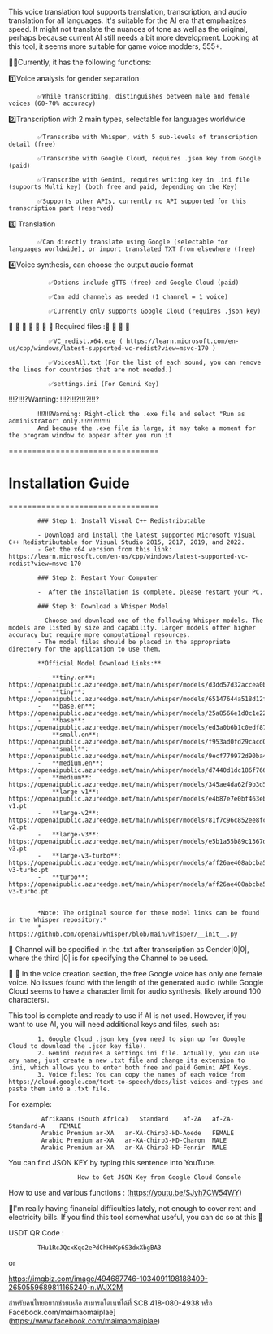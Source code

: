 This voice translation tool supports translation, transcription, and audio translation for all languages. It's suitable for the AI era that emphasizes speed. It might not translate the nuances of tone as well as the original, perhaps because current AI still needs a bit more development. Looking at this tool, it seems more suitable for game voice modders, 555+.

🚴‍♂️Currently, it has the following functions:

1️⃣Voice analysis for gender separation

            ✅While transcribing, distinguishes between male and female voices (60-70% accuracy)

2️⃣Transcription with 2 main types, selectable for languages worldwide

            ✅Transcribe with Whisper, with 5 sub-levels of transcription detail (free)
            
            ✅Transcribe with Google Cloud, requires .json key from Google (paid)
            
            ✅Transcribe with Gemini, requires writing key in .ini file (supports Multi key) (both free and paid, depending on the Key)
            
            ✅Supports other APIs, currently no API supported for this transcription part (reserved)

3️⃣ Translation

            ✅Can directly translate using Google (selectable for languages worldwide), or import translated TXT from elsewhere (free)

4️⃣Voice synthesis, can choose the output audio format

               ✅Options include gTTS (free) and Google Cloud (paid)

               ✅Can add channels as needed (1 channel = 1 voice)

               ✅Currently only supports Google Cloud (requires .json key)
               
📌 📌 📌 📌 📌 📌 📌 Required files :📌 📌 📌 📌

               ✅VC_redist.x64.exe ( https://learn.microsoft.com/en-us/cpp/windows/latest-supported-vc-redist?view=msvc-170 )
               
               ✅VoicesAll.txt (For the list of each sound, you can remove the lines for countries that are not needed.)

               ✅settings.ini (For Gemini Key)
               
‼️⁉️‼️⁉️Warning: ‼️⁉️‼️⁉️‼️⁉️‼️⁉️

            ‼️⁉️‼️⁉️Warning: Right-click the .exe file and select "Run as administrator" only.‼️⁉️‼️⁉️‼️⁉️‼️⁉️
            And because the .exe file is large, it may take a moment for the program window to appear after you run it

================================
# Installation Guide
================================

            ### Step 1: Install Visual C++ Redistributable

            - Download and install the latest supported Microsoft Visual C++ Redistributable for Visual Studio 2015, 2017, 2019, and 2022.
            - Get the x64 version from this link: https://learn.microsoft.com/en-us/cpp/windows/latest-supported-vc-redist?view=msvc-170

            ### Step 2: Restart Your Computer

            -  After the installation is complete, please restart your PC.

            ### Step 3: Download a Whisper Model

            - Choose and download one of the following Whisper models. The models are listed by size and capability. Larger models offer higher accuracy but require more computational resources.
            - The model files should be placed in the appropriate directory for the application to use them.

            **Official Model Download Links:**

            -   **tiny.en**: https://openaipublic.azureedge.net/main/whisper/models/d3dd57d32accea0b295c96e26691aa14d8822fac7d9d27d5dc00b4ca2826dd03/tiny.en.pt
            -   **tiny**: https://openaipublic.azureedge.net/main/whisper/models/65147644a518d12f04e32d6f3b26facc3f8dd46e5390956a9424a650c0ce22b9/tiny.pt
            -   **base.en**: https://openaipublic.azureedge.net/main/whisper/models/25a8566e1d0c1e2231d1c762132cd20e0f96a85d16145c3a00adf5d1ac670ead/base.en.pt
            -   **base**: https://openaipublic.azureedge.net/main/whisper/models/ed3a0b6b1c0edf879ad9b11b1af5a0e6ab5db9205f891f668f8b0e6c6326e34e/base.pt
            -   **small.en**: https://openaipublic.azureedge.net/main/whisper/models/f953ad0fd29cacd07d5a9eda5624af0f6bcf2258be67c92b79389873d91e0872/small.en.pt
            -   **small**: https://openaipublic.azureedge.net/main/whisper/models/9ecf779972d90ba49c06d968637d720dd632c55bbf19d441fb42bf17a411e794/small.pt
            -   **medium.en**: https://openaipublic.azureedge.net/main/whisper/models/d7440d1dc186f76616474e0ff0b3b6b879abc9d1a4926b7adfa41db2d497ab4f/medium.en.pt
            -   **medium**: https://openaipublic.azureedge.net/main/whisper/models/345ae4da62f9b3d59415adc60127b97c714f32e89e936602e85993674d08dcb1/medium.pt
            -   **large-v1**: https://openaipublic.azureedge.net/main/whisper/models/e4b87e7e0bf463eb8e6956e646f1e277e901512310def2c24bf0e11bd3c28e9a/large-v1.pt
            -   **large-v2**: https://openaipublic.azureedge.net/main/whisper/models/81f7c96c852ee8fc832187b0132e569d6c3065a3252ed18e56effd0b6a73e524/large-v2.pt
            -   **large-v3**: https://openaipublic.azureedge.net/main/whisper/models/e5b1a55b89c1367dacf97e3e19bfd829a01529dbfdeefa8caeb59b3f1b81dadb/large-v3.pt
            -   **large-v3-turbo**: https://openaipublic.azureedge.net/main/whisper/models/aff26ae408abcba5fbf8813c21e62b0941638c5f6eebfb145be0c9839262a19a/large-v3-turbo.pt
            -   **turbo**: https://openaipublic.azureedge.net/main/whisper/models/aff26ae408abcba5fbf8813c21e62b0941638c5f6eebfb145be0c9839262a19a/large-v3-turbo.pt


            *Note: The original source for these model links can be found in the Whisper repository:*
            * https://github.com/openai/whisper/blob/main/whisper/__init__.py

📌 Channel will be specified in the .txt after transcription as Gender|0|0|, where the third |0| is for specifying the Channel to be used.

📌 📌 In the voice creation section, the free Google voice has only one female voice. No issues found with the length of the generated audio (while Google Cloud seems to have a character limit for audio synthesis, likely around 100 characters).

This tool is complete and ready to use if AI is not used. However, if you want to use AI, you will need additional keys and files, such as:

            1. Google Cloud .json key (you need to sign up for Google Cloud to download the .json key file).
            2. Gemini requires a settings.ini file. Actually, you can use any name; just create a new .txt file and change its extension to .ini, which allows you to enter both free and paid Gemini API Keys.
            3. Voice files: You can copy the names of each voice from https://cloud.google.com/text-to-speech/docs/list-voices-and-types and paste them into a .txt file.

For example:

             Afrikaans (South Africa)	Standard	af-ZA	af-ZA-Standard-A	FEMALE
             Arabic	Premium	ar-XA	ar-XA-Chirp3-HD-Aoede	FEMALE
             Arabic	Premium	ar-XA	ar-XA-Chirp3-HD-Charon	MALE
             Arabic	Premium	ar-XA	ar-XA-Chirp3-HD-Fenrir	MALE

 You can find JSON KEY by typing this sentence into YouTube.

                       How to Get JSON Key from Google Cloud Console

How to use and various functions : (https://youtu.be/SJyh7CW54WY)


🥺I'm really having financial difficulties lately, not enough to cover rent and electricity bills.
If you find this tool somewhat useful, you can do so at this 🥺

USDT QR Code : 

            THu1RcJQcxKqo2ePdChHWKp6S3dxXbgBA3

or 

 https://imgbiz.com/image/494687746-1034091198188409-2650559689811165240-n.WJX2M 

สำหรับคนไทยอยากช่วยเหลือ สามารถโดเนทได้ที่ SCB 418-080-4938 หรือ Facebook.com/maimaomaiplae](https://www.facebook.com/maimaomaiplae)
